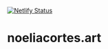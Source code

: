 [![Netlify Status](https://api.netlify.com/api/v1/badges/07807ab3-9ab5-4f55-873e-3c042ddde620/deploy-status)](https://app.netlify.com/sites/focused-brahmagupta-4c9685/deploys)

# noeliacortes.art